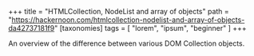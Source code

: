 +++
title = "HTMLCollection, NodeList and array of objects"
path = "https://hackernoon.com/htmlcollection-nodelist-and-array-of-objects-da42737181f9"
[taxonomies]
tags = [ "lorem", "ipsum", "beginner" ]
+++

An overview of the difference between various DOM Collection objects.
